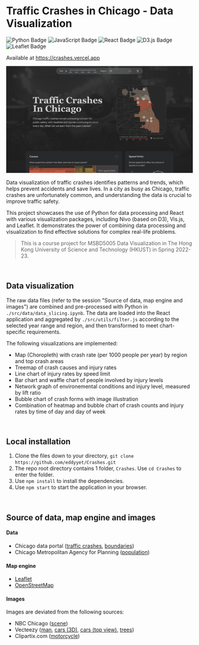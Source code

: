 # Traffic Crashes in Chicago - Data Visualization

![Python Badge](https://img.shields.io/badge/Python-3776AB?logo=python&logoColor=fff&style=flat-square)
![JavaScript Badge](https://img.shields.io/badge/JavaScript-F7DF1E?logo=javascript&logoColor=000&style=flat-square)
![React Badge](https://img.shields.io/badge/React-61DAFB?logo=react&logoColor=000&style=flat-square)
![D3.js Badge](https://img.shields.io/badge/D3.js-F9A03C?logo=d3dotjs&logoColor=fff&style=flat-square)
![Leaflet Badge](https://img.shields.io/badge/Leaflet-199900?logo=leaflet&logoColor=fff&style=flat-square)

Available at https://crashes.vercel.app

<img src='./public/preview.jpg'>

Data visualization of traffic crashes identifies patterns and trends, which helps prevent accidents and save lives. In a city as busy as Chicago, traffic crashes are unfortunately common, and understanding the data is crucial to improve traffic safety.

This project showcases the use of Python for data processing and React with various visualization packages, including Nivo (based on D3), Vis.js, and Leaflet. It demonstrates the power of combining data processing and visualization to find effective solutions for complex real-life problems.

> This is a course project for MSBD5005 Data Visualization in The Hong Kong University of Science and Technology (HKUST) in Spring 2022-23.
<br />

## Data visualization

The raw data files (refer to the session "Source of data, map engine and images") are combined and pre-processed with Python in `./src/data/data_slicing.ipynb`. The data are loaded into the React application and aggregated by `./src/utils/filter.js` according to the selected year range and region, and then transformed to meet chart-specific requirements.

The following visualizations are implemented:
- Map (Choropleth) with crash rate (per 1000 people per year) by region and top crash areas
- Treemap of crash causes and injury rates
- Line chart of injury rates by speed limit
- Bar chart and waffle chart of people involved by injury levels
- Network graph of environemental conditions and injury level, measured by lift ratio
- Bubble chart of crash forms with image illustration
- Combination of heatmap and bubble chart of crash counts and injury rates by time of day and day of week
<br />

## Local installation 

1. Clone the files down to your directory, `git clone https://github.com/eddyyet/Crashes.git`
2. The repo root directory contains 1 folder, `Crashes`. Use `cd Crashes` to enter the folder.
3. Use `npm install` to install the dependencies.
4. Use `npm start` to start the application in your browser.
<br />

## Source of data, map engine and images

#### Data
- Chicago data portal ([traffic crashes](https://data.cityofchicago.org/Transportation/Traffic-Crashes-Crashes/85ca-t3if), [boundaries](https://data.cityofchicago.org/Facilities-Geographic-Boundaries/Boundaries-Community-Areas-current-/cauq-8yn6))
- Chicago Metropolitan Agency for Planning ([population](https://www.cmap.illinois.gov/documents/10180/126764/_Combined_AllCCAs.pdf/))

#### Map engine
- [Leaflet](https://leafletjs.com/)
- [OpenStreetMap](https://www.openstreetmap.org/copyright)

#### Images
Images are deviated from the following sources:
- NBC Chicago ([scene](https://www.nbcchicago.com/news/local/stolen-car-was-driving-wrong-way-before-fiery-chicago-crash-that-left-2-dead-16-hurt-police/3005211/))
- Vecteezy ([man](https://www.vecteezy.com/vector-art/7798695-graphics-drawing-businessman-standing-and-using-smartphone-for-connection-online-technology-vector-illustration), [cars (3D)](https://www.vecteezy.com/vector-art/113748-free-illustration-of-hybrid-car), [cars (top view)](https://www.vecteezy.com/vector-art/13037262-collection-of-various-isolated-cars-icons-car-top-view-illustration-vector), [trees](https://www.vecteezy.com/members/104122094326139728765))
- Clipartix.com ([motorcycle](https://clipartix.com/motorcycle-clipart-image-8614/))